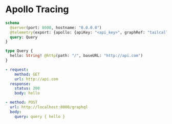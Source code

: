 # Apollo Tracing

```graphql @server
schema
  @server(port: 8000, hostname: "0.0.0.0")
  @telemetry(export: {apollo: {apiKey: "<api_key>", graphRef: "tailcall-demo-3@current"}}) {
  query: Query
}

type Query {
  hello: String! @http(path: "/", baseURL: "http://api.com")
}
```

```yml @mock
- request:
    method: GET
    url: http://api.com
  response:
    status: 200
    body: hello
```

```yml @test
- method: POST
  url: http://localhost:8000/graphql
  body:
    query: query { hello }
```
